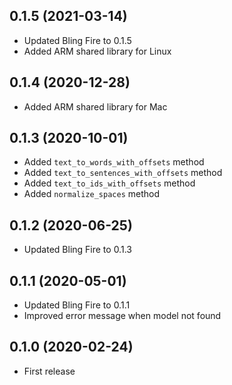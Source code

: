 ## 0.1.5 (2021-03-14)

- Updated Bling Fire to 0.1.5
- Added ARM shared library for Linux

## 0.1.4 (2020-12-28)

- Added ARM shared library for Mac

## 0.1.3 (2020-10-01)

- Added `text_to_words_with_offsets` method
- Added `text_to_sentences_with_offsets` method
- Added `text_to_ids_with_offsets` method
- Added `normalize_spaces` method

## 0.1.2 (2020-06-25)

- Updated Bling Fire to 0.1.3

## 0.1.1 (2020-05-01)

- Updated Bling Fire to 0.1.1
- Improved error message when model not found

## 0.1.0 (2020-02-24)

- First release
